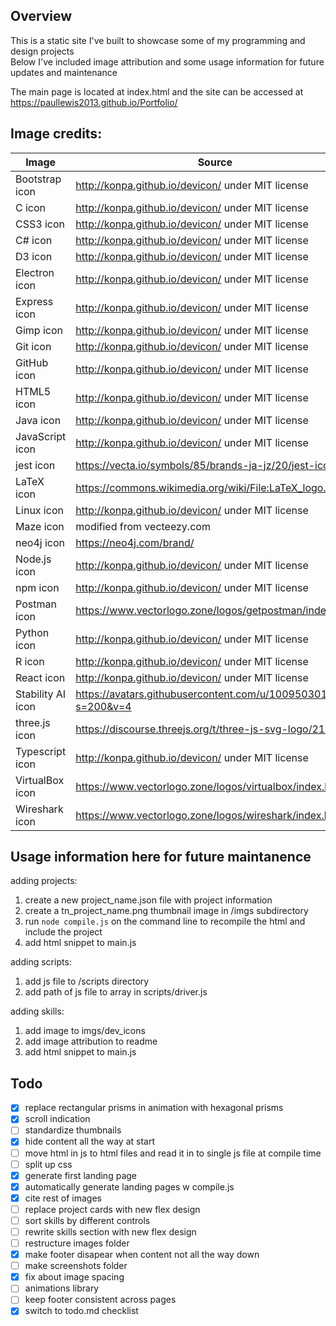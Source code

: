 ## Overview

This is a static site I've built to showcase some of my programming and design projects  
Below I've included image attribution and some usage information for future updates and maintenance  

The main page is located at index.html and the site can be accessed at https://paullewis2013.github.io/Portfolio/

## Image credits:

|Image                   |   Source                                                      |
|------------------------|---------------------------------------------------------------|
|   Bootstrap icon       |   http://konpa.github.io/devicon/ under MIT license           |
|   C icon               |   http://konpa.github.io/devicon/ under MIT license           |
|   CSS3 icon            |   http://konpa.github.io/devicon/ under MIT license           |
|   C# icon              |   http://konpa.github.io/devicon/ under MIT license           |
|   D3 icon              |   http://konpa.github.io/devicon/ under MIT license           |
|   Electron icon        |   http://konpa.github.io/devicon/ under MIT license           |
|   Express icon         |   http://konpa.github.io/devicon/ under MIT license           |
|   Gimp icon            |   http://konpa.github.io/devicon/ under MIT license           |
|   Git icon             |   http://konpa.github.io/devicon/ under MIT license           |
|   GitHub icon          |   http://konpa.github.io/devicon/ under MIT license           |
|   HTML5 icon           |   http://konpa.github.io/devicon/ under MIT license           |
|   Java icon            |   http://konpa.github.io/devicon/ under MIT license           |
|   JavaScript icon      |   http://konpa.github.io/devicon/ under MIT license           |
|   jest icon            |   https://vecta.io/symbols/85/brands-ja-jz/20/jest-icon       |
|   LaTeX icon           |   https://commons.wikimedia.org/wiki/File:LaTeX_logo.svg      |
|   Linux icon           |   http://konpa.github.io/devicon/ under MIT license           |
|   Maze icon            |   modified from vecteezy.com                                  |
|   neo4j icon           |   https://neo4j.com/brand/                                    |
|   Node.js icon         |   http://konpa.github.io/devicon/ under MIT license           |
|   npm icon             |   http://konpa.github.io/devicon/ under MIT license           |
|   Postman icon         |   https://www.vectorlogo.zone/logos/getpostman/index.html     |
|   Python icon          |   http://konpa.github.io/devicon/ under MIT license           |
|   R icon               |   http://konpa.github.io/devicon/ under MIT license           |
|   React icon           |   http://konpa.github.io/devicon/ under MIT license           |
|   Stability AI icon    |   https://avatars.githubusercontent.com/u/100950301?s=200&v=4 |
|   three.js icon        |   https://discourse.threejs.org/t/three-js-svg-logo/21835     |
|   Typescript icon      |   http://konpa.github.io/devicon/ under MIT license           |
|   VirtualBox icon      |   https://www.vectorlogo.zone/logos/virtualbox/index.html     |
|   Wireshark icon       |   https://www.vectorlogo.zone/logos/wireshark/index.html      |


## Usage information here for future maintanence

adding projects:
1. create a new project_name.json file with project information
2. create a tn_project_name.png thumbnail image in /imgs subdirectory
3. run `node compile.js` on the command line to recompile the html and include the project
4. add html snippet to main.js

adding scripts:
1. add js file to /scripts directory
2. add path of js file to array in scripts/driver.js 

adding skills:
1. add image to imgs/dev_icons
2. add image attribution to readme
3. add html snippet to main.js

## Todo 

- [x] replace rectangular prisms in animation with hexagonal prisms
- [x] scroll indication
- [ ] standardize thumbnails
- [x] hide content all the way at start
- [ ] move html in js to html files and read it in to single js file at compile time
- [ ] split up css
- [x] generate first landing page
- [x] automatically generate landing pages w compile.js
- [x] cite rest of images
- [ ] replace project cards with new flex design
- [ ] sort skills by different controls
- [ ] rewrite skills section with new flex design
- [ ] restructure images folder
- [x] make footer disapear when content not all the way down
- [ ] make screenshots folder
- [x] fix about image spacing
- [ ] animations library
- [ ] keep footer consistent across pages
- [x] switch to todo.md checklist